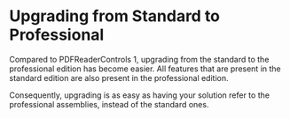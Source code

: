 # Upgrading from Standard to Professional

Compared to PDFReaderControls 1, upgrading from the standard to the professional edition has become easier. All features that are present in the standard edition are also present in the professional edition.


Consequently, upgrading is as easy as having your solution refer to the professional assemblies, instead of the standard ones.



